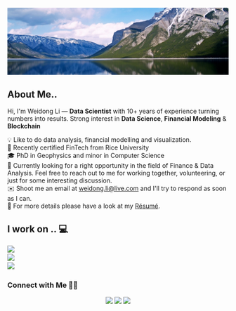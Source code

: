 ![Linkedin_Heading](images/56958.jpg)

## About Me.. 

Hi, I'm Weidong Li —  **Data Scientist** with 10+ years of experience turning numbers into results. Strong interest in **Data Science**, **Financial Modeling** & **Blockchain** 

💡  Like to do data analysis, financial modelling and visualization.\
🌱 Recently certified FinTech from Rice University \
🎓 PhD in Geophysics and minor in Computer Science \
💬  Currently looking for a right opportunity in the field of Finance & Data Analysis. Feel free to reach out to me for working together, volunteering, or just for some interesting discussion.\
✉️  Shoot me an email at weidong.li@live.com and I'll try to respond as soon as I can.\
📄  For more details please have a look at my [Résumé](https://docs.google.com/document/d/e/2PACX-1vRoeFn_2zUWL_u4KIbmmNO2oJS21MSL_bmB8n4EJPALFL4RFTcRlyUve048oQ9E-OOV_ob9LaFncUJl/pub).



## I work on .. 💻

<a href="https://www.python.org"><img src="https://img.shields.io/badge/-Python-lightgrey?style=flat&logo=python"></a>
\
<a href="https://github.com"><img src="https://img.shields.io/badge/-GitHub-lightgrey?style=flat&logo=github"></a>
\
<a href="https://code.visualstudio.com"><img src="https://img.shields.io/badge/-Visual%20Studio%20Code-lightgrey?style=flat&logo=visual-studio-code&logoColor=007ACC"></a>



<!-- section - connections -->

### Connect with Me  🤝🏻 

<p align="center">
<a href="https://docs.google.com/document/d/e/2PACX-1vRoeFn_2zUWL_u4KIbmmNO2oJS21MSL_bmB8n4EJPALFL4RFTcRlyUve048oQ9E-OOV_ob9LaFncUJl/pub"><img src="https://img.shields.io/badge/-Resume-yellow"/></a>
<a href="https://www.linkedin.com/in/weidongli20/"><img src="https://img.shields.io/badge/IN-Weidong%20Li-blue"/></a>
<a href="mailto:weidong.li@live.com"><img src="https://img.shields.io/badge/%40-email%20me-brightgreen"/></a>
</p>
<!-- section - connections -->
